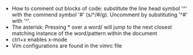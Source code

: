 - How to comment out blocks of code: substitute the line head symbol '^' with the commend symbol '#' (s/^/#/g). Uncomment by substituting '^#' with '^'.
- The asterisk: Pressing * over a word/ will jump to the next closest matching instance of the word/pattern within the document
- ctrl+x enables x-mode
- Vim configurations are found in the vimrc file